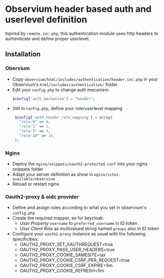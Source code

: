 # Observium header based auth and userlevel definition


Inpired by `remote.inc.php`, this authentication module uses http headers to authenticate and define proper userlevel.

## Installation

### Obervium

* Copy `observium/html/includes/authentication/header.inc.php` in your Observium's `html/includes/authentication/` folder
* Edit your `config.php` to change auth mecanism
    ```php
    $config['auth_mechanism'] = "header";
    ```
* Still in `config.php`, define your role/userlevel mapping
   ```php
    $config['auth_header_role_mapping'] = array(
      "role-0" => 0,
      "role-1" => 1,
      "role-5" => 5,
      "role-10" => 10,
    );
    ```

### Nginx
* Deploy the `nginx/snippets/oauth2-protected.conf` into your nginx snippets folder
* Adapt your server definition as show in `nginx/sites-available/observium`
* Reload or restart nginx

### Oauth2-proxy & oidc provider

* Define and assign roles according to what you set in observium's `config.php`
* Create the required mapper, ex for keycloak:
  * _User Property_ `username` to `preferred_username` in ID token
  * _User Client Role_ as multivalued string named `groups` also in ID token
* Configure your `oauth2-proxy` instance as usual with the following specificities:
  * OAUTH2_PROXY_SET_XAUTHREQUEST=true
  * OAUTH2_PROXY_PASS_USER_HEADERS=true
  * OAUTH2_PROXY_COOKIE_SAMESITE=lax
  * OAUTH2_PROXY_COOKIE_CSRF_PER_REQUEST=true
  * OAUTH2_PROXY_COOKIE_CSRF_EXPIRE=5m
  * OAUTH2_PROXY_COOKIE_REFRESH=5m
